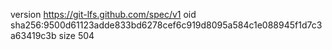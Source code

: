 version https://git-lfs.github.com/spec/v1
oid sha256:9500d61123adde833bd6278cef6c919d8095a584c1e088945f1d7c3a63419c3b
size 504
